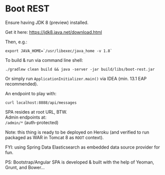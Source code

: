 Boot REST
=========

Ensure having JDK 8 (preview) installed.

Get it here: https://jdk8.java.net/download.html

Then, e.g.:

    export JAVA_HOME=`/usr/libexec/java_home -v 1.8`

To build & run via command line shell:

    ./gradlew clean build && java -server -jar build/libs/boot-rest.jar

Or simply run `ApplicationInitializer.main()` via IDEA (min. 13.1 EAP recommended).

An endpoint to play with:

    curl localhost:8888/api/messages

SPA resides at root URL, BTW.<br>
Admin endpoints at:<br>
`/admin/*` (auth-protected)

Note: this thing is ready to be deployed on Heroku (and verified to run packaged as WAR in Tomcat 8 as `ROOT` context).

FYI: using Spring Data Elasticsearch as embedded data source provider for fun.

PS: Bootstrap/Angular SPA is developed & built with the help of Yeoman, Grunt, and Bower...
